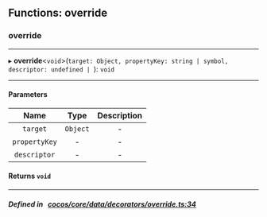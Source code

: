 ## Functions: override

### override


___
▸ **override**<`void`\>(`target: Object, propertyKey: string | symbol, descriptor: undefined | `): `void`
___


#### Parameters

| Name | Type | Description |
| :------: | :------: | :------: |
| `target` | `Object` | - |
| `propertyKey` | - | - |
| `descriptor` | - | - |

#### Returns `void` 
___


##### Defined in &nbsp;   [cocos/core/data/decorators/override.ts:34](https://github.com/cocos-creator/engine/blob/c7bf6b8a9/cocos/core/data/decorators/override.ts#L34)&nbsp;
